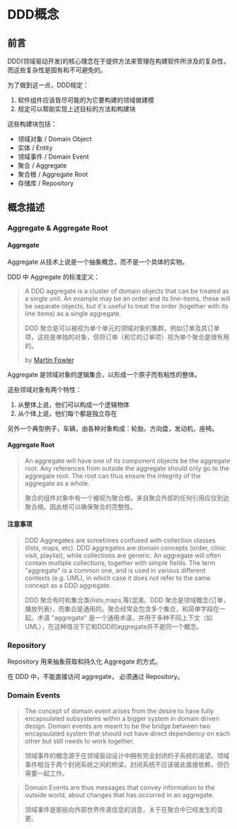 # DDD概念

## 前言

DDD(领域驱动开发)的核心理念在于提供方法来管理在构建软件所涉及的复杂性，而这些复杂性是固有和不可避免的。

为了做到这一点，DDD规定：

1. 软件组件应该皆尽可能的为它要构建的领域做建模
2. 规定可以帮助实现上述目标的方法和构建块

这些构建块包括：

- 领域对象 / Domain Object
- 实体 / Entity
- 领域事件 / Domain Event
- 聚合 / Aggregate
- 聚合根 / Aggregate Root
- 存储库 / Repository


## 概念描述

### Aggregate & Aggregate Root

#### Aggregate

Aggregate 从技术上说是一个抽象概念，而不是一个具体的实物。

DDD 中 Aggregate 的标准定义：

> A DDD aggregate is a cluster of domain objects that can be treated as a single unit. An example may be an order and its line-items, these will be separate objects, but it's useful to treat the order (together with its line items) as a single aggregate.
>
> DDD 聚合是可以被视为单个单元的领域对象的集群。例如订单及其订单项，这些是单独的对象，但将订单（和它的订单项）视为单个聚合是很有用的。
>
> by [Martin Fowler](https://www.martinfowler.com/bliki/DDD_Aggregate.html)

Aggregate 是领域对象的逻辑集合，以形成一个原子而有粘性的整体。

这些领域对象有两个特性：

1. 从整体上说，他们可以构成一个逻辑物体
2. 从个体上说，他们每个都是独立存在

另外一个典型例子，车辆，由各种对象构成：轮胎，方向盘，发动机，座椅。

#### Aggregate Root

> An aggregate will have one of its component objects be the aggregate root. Any references from outside the aggregate should only go to the aggregate root. The root can thus ensure the integrity of the aggregate as a whole.
>
> 聚合的组件对象中有一个被视为聚合根。来自聚合外部的任何引用应仅到达聚合根。因此根可以确保聚合的完整性。


#### 注意事项

> DDD Aggregates are sometimes confused with collection classes (lists, maps, etc). DDD aggregates are domain concepts (order, clinic visit, playlist), while collections are generic. An aggregate will often contain mutliple collections, together with simple fields. The term "aggregate" is a common one, and is used in various different contexts (e.g. UML), in which case it does not refer to the same concept as a DDD aggregate.
>
> DDD 聚合有时和集合类(lists,maps,等)混淆。DDD 聚合是领域概念(订单，播放列表)，而集合是通用的。聚合经常会包含多个集合，和简单字段在一起。术语 "aggregate" 是一个通用术语，并用于多种不同上下文（如UML），在这种情况下它和DDD的aggregate并不是同一个概念。

### Repository

Repository 用来抽象获取和持久化 Aggregate 的方式。

在 DDD 中，不能直接访问 aggregate， 必须通过 Repository。

### Domain Events

> The concept of domain event arises from the desire to have fully encapsulated subsystems within a bigger system in domain driven design. Domain events are meant to be the bridge between two encapsulated system that should not have direct dependency on each other but still needs to work together.
>
> 领域事件的概念源于在领域驱动设计中拥有完全封闭的子系统的渴望。领域事件相当于两个封闭系统之间的桥梁，封闭系统不应该彼此直接依赖，但仍需要一起工作。


> Domain Events are thus messages that convey information to the outside world, about changes that has occurred in an aggregate.
>
> 领域事件是那些向外部世界传递信息的消息，关于在聚合中已经发生的变更。




